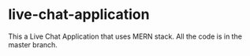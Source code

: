 # live-chat-application
This a Live Chat Application that uses MERN stack.
All the code is in the master branch.
